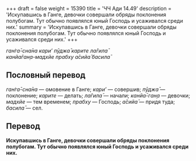 +++
draft = false
weight = 15390
title = 'ЧЧ Ади 14.49'
description = 'Искупавшись в Ганге, девочки совершали обряды поклонения полубогам. Тут обычно появлялся юный Господь и усаживался среди них.'
summary = 'Искупавшись в Ганге, девочки совершали обряды поклонения полубогам. Тут обычно появлялся юный Господь и усаживался среди них.'
+++

_ган̇га̄-сна̄на кари’ пӯджа̄ карите ла̄гила̄  
канйа̄ган̣а-мадхйе прабху а̄сийа̄ басила̄_

## Пословный перевод

_ган̇га̄_\-_сна̄на_ — омовение в Ганге; _кари’_ — совершив; _пӯджа̄_ — поклонение; _карите_ — делать; _ла̄гила̄_ — начали; _канйа̄_\-_ган̣а_ — девочки; _мадхйе_ — тем временем; _прабху_ — Господь; _а̄сийа̄_ — придя туда; _басила̄_ — сел.

## Перевод

**Искупавшись в Ганге, девочки совершали обряды поклонения полубогам. Тут обычно появлялся юный Господь и усаживался среди них.**
